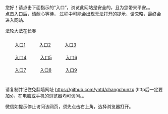 您好！请点击下面指示的“入口”，浏览此网站是安全的，且为您带来平安。。 <br/>
点击入口后，请耐心等待， 过程中可能会出现无法打开的提示，请忽略，最终会进入网站. </br>

法轮大法在长春<br/>
<div style="padding:10px"><a style="margin:20px" target="_blank" href="https://d45j23op48hqv.cloudfront.net/2Qpsp?ntrjpvto" id="ccLink1" rel="nofollow">入口1</a> <a target="_blank" style="margin:20px" href="https://dzs35z6fuglmq.cloudfront.net/2Qpsp?rylwpkdn" id="ccLink2" rel="nofollow">入口2</a> <a style="margin:20px" target="_blank" href="https://d10v8d4qr63xdi.cloudfront.net/2Qpsp?vispzwax" id="ccLink3" rel="nofollow">入口3</a></div>

<div style="padding:10px" ><a style="margin:20px" target="_blank" href="https://d45j23op48hqv.cloudfront.net/2Qpsp?ntrjpvto" id="ccLink4" rel="nofollow">入口4</a> <a style="margin:20px" href="https://dzs35z6fuglmq.cloudfront.net/2Qpsp?rylwpkdn" target="_blank" id="ccLink5" rel="nofollow">入口5</a> <a style="margin:20px" href="https://d10v8d4qr63xdi.cloudfront.net/2Qpsp?vispzwax" target="_blank" id="ccLink6" rel="nofollow">入口6</a></div>

<div style="padding:10px"><a style="margin:20px" target="_blank" href="https://d45j23op48hqv.cloudfront.net/2Qpsp?ntrjpvto" id="ccLink7" rel="nofollow">入口7</a> <a style="margin:20px" href="https://dzs35z6fuglmq.cloudfront.net/2Qpsp?rylwpkdn" target="_blank" id="ccLink8" rel="nofollow">入口8</a> <a style="margin:20px" target="_blank" href="https://d10v8d4qr63xdi.cloudfront.net/2Qpsp?vispzwax" id="ccLink9" rel="nofollow">入口9</a></div>

<br/>



请复制并记住免翻墙网址 https://github.com/yntd/changchunzx (http后一定要加s)，在电脑或手机的浏览器均可访问。。<br/>

微信如提示停止访问该网页，须先点击右上角，选择浏览器打开。
